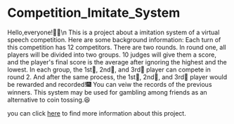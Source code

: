 # Competition_Imitate_System
Hello,everyone!🙋‍♂️\n
This is a project about a imitation system of a virtual speech competition.
Here are some background information:
Each turn of this competition has 12 competitors.
There are two rounds.
In round one, all players will be divided into two groups.
10 judges will give them a score, and the player's final score is the average after ignoring the highest and the lowest.
In each group, the 1st🥇, 2nd🥈, and 3rd🥉 player can compete in round 2.
And after the same process, the 1st🥇, 2nd🥈, and 3rd🥉 player would be rewarded and recorded!🎆
You can veiw the records of the previous winners.
This system may be used for gambling among friends as an alternative to coin tossing.😆

you can click [here](https://www.bilibili.com/video/BV1et411b73Z?p=264) to find more information about this project.
